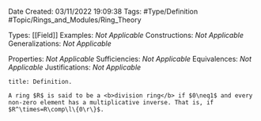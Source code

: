 <div class="topSpace"></div>

Date Created: 03/11/2022 19:09:38
Tags: #Type/Definition #Topic/Rings_and_Modules/Ring_Theory

Types: [[Field]]
Examples: <i>Not Applicable</i>
Constructions: <i>Not Applicable</i>
Generalizations: <i>Not Applicable</i>

Properties: <i>Not Applicable</i>
Sufficiencies: <i>Not Applicable</i>
Equivalences: <i>Not Applicable</i>
Justifications: <i>Not Applicable</i>

``` ad-Definition
title: Definition.

A ring $R$ is said to be a <b>division ring</b> if $0\neq1$ and every non-zero element has a multiplicative inverse. That is, if $R^\times=R\comp\l\{0\r\}$.

```
